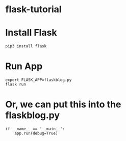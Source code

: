 # flask-tutorial

# Install Flask
```
pip3 install flask
```

# Run App
```
export FLASK_APP=flaskblog.py
flask run
```

# Or, we can put this into the flaskblog.py
```
if __name__ == '__main__':
	app.run(debug=True)
```

